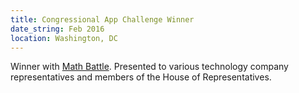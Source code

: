 ```yaml
---
title: Congressional App Challenge Winner
date_string: Feb 2016
location: Washington, DC
---
```


Winner with [Math Battle](/project/math-battle). Presented to various technology company representatives and members of the House of Representatives.
